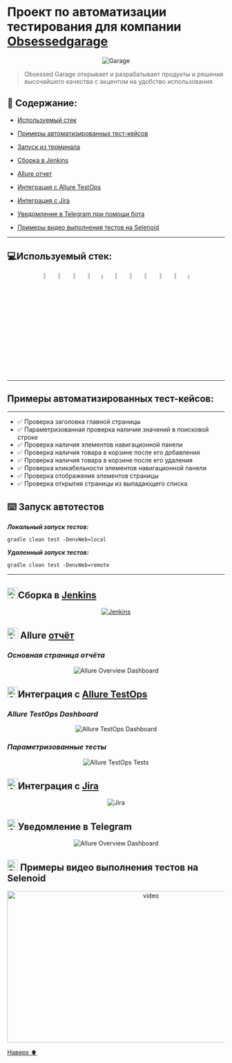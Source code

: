 # Проект по автоматизации тестирования для компании [Obsessedgarage](https://www.obsessedgarage.com/)

<p align="center">  
<img alt="Garage" src="/media/screenshots/OG.jpeg">


> Obsessed Garage открывает и разрабатывает продукты и решения высочайшего качества с акцентом на удобство использования.

<a name="наверх"></a>

## :scroll: Содержание:
* <a href="#tools">Используемый стек</a>
* <a href="#cases">Примеры автоматизированных тест-кейсов</a>
* <a href="#console">Запуск из терминала</a>
* <a href="#jenkins">Сборка в Jenkins</a>
* <a href="#allure">Allure отчет</a>
* <a href="#allure-testops">Интеграция с Allure TestOps</a>
* <a href="#jira">Интеграция с Jira</a>

* <a href="#telegram">Уведомление в Telegram при помощи бота</a>

* <a href="#video">Примеры видео выполнения тестов на Selenoid</a>

____
<a id="tools"></a>
## :computer:<a name="Используемый стек">**Используемый стек:**</a>

<p align="center">
<a href="https://www.java.com/"><img width="6%" title="Java" src="media/logo/Java.svg"></a>
<a href="https://selenide.org/"><img width="6%" title="Selenide" src="media/logo/Selenide.svg"></a>
<a href="https://aerokube.com/selenoid/"><img width="6%" title="Selenoid" src="media/logo/Selenoid.svg"></a>
<a href="https://github.com/allure-framework/allure2"><img width="6%" title="Allure Report" src="media/logo/Allure.svg"></a>
<a href="https://qameta.io/"><img width="5%" title="Allure TestOps" src="media/logo/Allure_TO.svg"></a>
<a href="https://gradle.org/"><img width="6%" title="Gradle" src="media/logo/Gradle.svg"></a>
<a href="https://junit.org/junit5/"><img width="6%" title="JUnit5" src="media/logo/Junit5.svg"></a>
<a href="https://github.com/"><img width="6%" title="GitHub" src="media/logo/GitHub.svg"></a>
<a href="https://www.jenkins.io/"><img width="6%" title="Jenkins" src="media/logo/Jenkins.svg"></a>
<a href="https://web.telegram.org/a/"><img width="6%" title="Telegram" src="media/logo/Telegram.svg"></a>
<a href="https://www.atlassian.com/ru/software/jira/"><img width="5%" title="Jira" src="media/logo/Jira.svg"></a>
</p>

____
<a id="cases"></a>
## <a name="Примеры автоматизированных тест-кейсов">**Примеры автоматизированных тест-кейсов:**</a>
____
- :white_check_mark: Проверка заголовка главной страницы
- :white_check_mark: Параметризованная проверка наличия значений в поисковой строке
- :white_check_mark: Проверка наличия элементов навигационной панели
- :white_check_mark: Проверка наличия товара в корзине после его добавления
- :white_check_mark: Проверка наличия товара в корзине после его удаления
- :white_check_mark: Проверка кликабельности элементов навигационной панели
- :white_check_mark: Проверка отображения элементов страницы
- :white_check_mark: Проверка открытия страницы из выпадающего списка




<a id="console"></a>
## :keyboard: Запуск автотестов

***Локальный запуск тестов:***
```
gradle clean test -DenvWeb=local
```
***Удаленный запуск тестов:***
```
gradle clean test -DenvWeb=remote
```
____
<a id="jenkins"></a>
## <img alt="Jenkins" height="25" src="media/logo/Jenkins.svg" width="25"/></a><a name="Сборка"></a>Сборка в [Jenkins](https://jenkins.autotests.cloud/job/garage_UI_project/)</a>
<p align="center">  
<a href="https://jenkins.autotests.cloud/job/garage_UI_project/"><img src="media/screenshots/Jenkins.png" alt="Jenkins"/></a>  
</p>

<a id="allure"></a>
## <img src="media/logo/Allure.svg" width="25" height="25"  alt="Allure"/></a> Allure <a target="_blank" href="https://jenkins.autotests.cloud/job/garage_UI_project/allure/">отчёт</a>

### *Основная страница отчёта*

<p align="center">  
<img title="Allure Overview Dashboard" src="media/screenshots/AllureRep.png">  
</p>  

<a id="allure-testops"></a>
## <img src="media/logo/Allure_TO.svg" width="25" height="25"  alt="Allure"/></a>Интеграция с <a target="_blank" href="https://allure.autotests.cloud/project/4020/dashboards">Allure TestOps</a>
### *Allure TestOps Dashboard*

<p align="center">  
<img title="Allure TestOps Dashboard" src="media/screenshots/AllureTO.png">  
</p>  

### *Параметризованные тесты*


<p align="center">  
<img title="Allure TestOps Tests" src="media/screenshots/AllureP.png">  
</p>

<a id="jira"></a>
## <img src="media/logo/Jira.svg" width="25" height="25"  alt="Allure"/></a>Интеграция с <a target="_blank" href="https://jira.autotests.cloud/browse/HOMEWORK-1098">Jira</a>

<p align="center">  
<img title="Jira" src="media/screenshots/Jira.png">  
</p>

<a id="telegram"></a>
## <img src="media/logo/Telegram.svg" width="25" height="25"  alt="Allure"/></a>Уведомление в Telegram 

<p align="center">  
<img title="Allure Overview Dashboard" src="media/screenshots/TG.png">  
</p>

<a id="video"></a>
## <img src="media/logo/Selenoid.svg" width="25" height="25"  alt="Selenoid"/></a> Примеры видео выполнения тестов на Selenoid


<p align="center"> 
<img title="Selenoid Video" src="media/video/Video.gif" width="650" height="350"  alt="video">  

[Наверх ⬆](#наверх)


